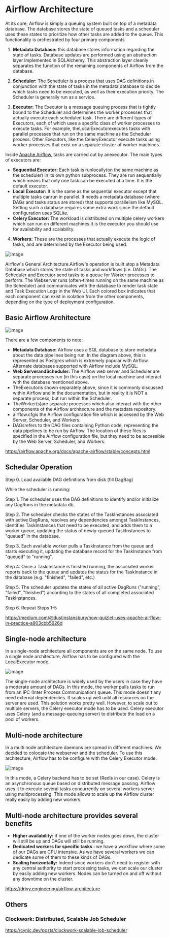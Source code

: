 # Airflow Architecture

At its core, Airflow is simply a queuing system built on top of a metadata database. The database stores the state of queued tasks and a scheduler uses these states to prioritize how other tasks are added to the queue. This functionality is orchestrated by four primary components

1. **Metadata Database:** this database stores information regarding the state of tasks. Database updates are performed using an abstraction layer implemented in SQLAlchemy. This abstraction layer cleanly separates the function of the remaining components of Airflow from the database.

2. **Scheduler:** The Scheduler is a process that uses DAG definitions in conjunction with the state of tasks in the metadata database to decide which tasks need to be executed, as well as their execution priority. The Scheduler is generally run as a service.

3. **Executor:** The Executor is a message queuing process that is tightly bound to the Scheduler and determines the worker processes that actually execute each scheduled task. There are different types of Executors, each of which uses a specific class of worker processes to execute tasks. For example, theLocalExecutorexecutes tasks with parallel processes that run on the same machine as the Scheduler process. Other Executors, like the CeleryExecutor execute tasks using worker processes that exist on a separate cluster of worker machines.

Inside [Apache Airflow](https://airflow.apache.org/), tasks are carried out by anexecutor. The main types of executors are:

- **Sequential Executor:** Each task is runlocally(on the same machine as the scheduler) in its own python subprocess. They are run sequentially which means that only one task can be executed at a time. It is the default executor.
- **Local Executor:** It is the same as the sequential executor except that multiple tasks canrun in parallel. It needs a metadata database (where DAGs and tasks status are stored) that supports parallelism like MySQL. Setting such a database requires some extra work since the default configuration uses SQLite.
- **Celery Executor:** The workload is distributed on multiple celery workers which can run on different machines.It is the executor you should use for availability and scalability.

4. **Workers:** These are the processes that actually execute the logic of tasks, and are determined by the Executor being used.

![image](../../../media/Technologies-Apache-Airflow-Architecture-image1.jpg)

Airflow's General Architecture.Airflow's operation is built atop a Metadata Database which stores the state of tasks and workflows (i.e. DAGs). The Scheduler and Executor send tasks to a queue for Worker processes to perform. The Webserver runs (often-times running on the same machine as the Scheduler) and communicates with the database to render task state and Task Execution Logs in the Web UI. Each colored box indicates that each component can exist in isolation from the other components, depending on the type of deployment configuration.

## Basic Airflow Architecture

![image](../../../media/Technologies-Apache-Airflow-Architecture-image2.jpg)

There are a few components to note:

- **Metadata Database:** Airflow uses a SQL database to store metadata about the data pipelines being run. In the diagram above, this is represented as Postgres which is extremely popular with Airflow. Alternate databases supported with Airflow include MySQL.
- **Web ServerandScheduler:** The Airflow web server and Scheduler are separate processes run (in this case) on the local machine and interact with the database mentioned above.
- TheExecutoris shown separately above, since it is commonly discussed within Airflow and in the documentation, but in reality it is NOT a separate process, but run within the Scheduler.
- TheWorker(s)are separate processes which also interact with the other components of the Airflow architecture and the metadata repository.
- airflow.cfgis the Airflow configuration file which is accessed by the Web Server, Scheduler, and Workers.
- DAGsrefers to the DAG files containing Python code, representing the data pipelines to be run by Airflow. The location of these files is specified in the Airflow configuration file, but they need to be accessible by the Web Server, Scheduler, and Workers.

<https://airflow.apache.org/docs/apache-airflow/stable/concepts.html>

## Schedular Operation

Step 0. Load available DAG definitions from disk (fill DagBag)

While the scheduler is running:

Step 1. The scheduler uses the DAG definitions to identify and/or initialize any DagRuns in the metadata db.

Step 2. The scheduler checks the states of the TaskInstances associated with active DagRuns, resolves any dependencies amongst TaskInstances, identifies TaskInstances that need to be executed, and adds them to a worker queue, updating the status of newly-queued TaskInstances to "queued" in the database.

Step 3. Each available worker pulls a TaskInstance from the queue and starts executing it, updating the database record for the TaskInstance from "queued" to "running".

Step 4. Once a TaskInstance is finished running, the associated worker reports back to the queue and updates the status for the TaskInstance in the database (e.g. "finished", "failed", etc.)

Step 5. The scheduler updates the states of all active DagRuns ("running", "failed", "finished") according to the states of all completed associated TaskInstances.

Step 6. Repeat Steps 1-5

<https://medium.com/@dustinstansbury/how-quizlet-uses-apache-airflow-in-practice-a903cbb5626d>

## Single-node architecture

In a single-node architecture all components are on the same node. To use a single node architecture, Airflow has to be configured with the LocalExecutor mode.

![image](../../../media/Technologies-Apache-Airflow-Architecture-image3.jpg)

The single-node architecture is widely used by the users in case they have a moderate amount of DAGs. In this mode, the worker pulls tasks to run from an IPC (Inter Process Communication) queue. This mode doesn't any need external dependencies. It scales up well until all resources on the server are used. This solution works pretty well. However, to scale out to multiple servers, the Celery executor mode has to be used. Celery executor uses Celery (and a message-queuing server) to distribute the load on a pool of workers.

## Multi-node architecture

In a multi node architecture daemons are spread in different machines. We decided to colocate the webserver and the scheduler. To use this architecture, Airflow has to be configure with the Celery Executor mode.

![image](../../../media/Technologies-Apache-Airflow-Architecture-image4.jpg)

In this mode, a Celery backend has to be set (Redis in our case). Celery is an asynchronous queue based on distributed message passing. Airflow uses it to execute several tasks concurrently on several workers server using multiprocessing. This mode allows to scale up the Airflow cluster really easily by adding new workers.

## Multi-node architecture provides several benefits

- **Higher availability:** if one of the worker nodes goes down, the cluster will still be up and DAGs will still be running.
- **Dedicated workers for specific tasks :** we have a workflow where some of our DAGs are CPU intensive. As we have several workers we can dedicate some of them to these kinds of DAGs.
- **Scaling horizontally:** Indeed since workers don't need to register with any central authority to start processing tasks, we can scale our cluster by easily adding new workers. Nodes can be turned on and off without any downtime on the cluster.

<https://drivy.engineering/airflow-architecture>

## Others

### Clockwork: Distributed, Scalable Job Scheduler

<https://cynic.dev/posts/clockwork-scalable-job-scheduler>
